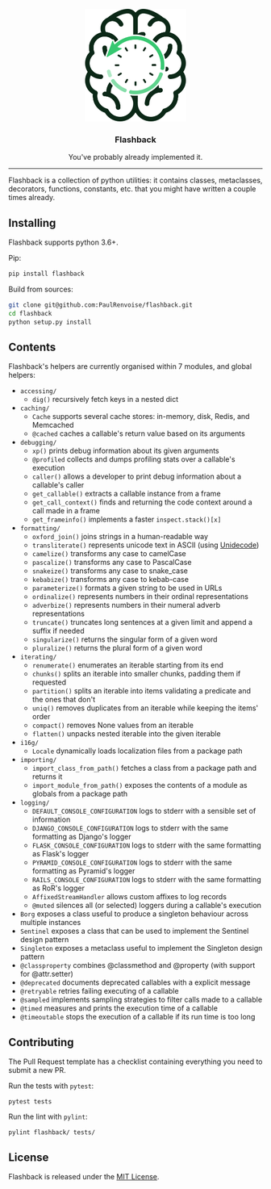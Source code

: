 <p align="center">
    <img src="https://raw.githubusercontent.com/PaulRenvoise/flashback/develop/assets/logo.png" alt="Flashback"></a>
</p>
<h3 align="center">Flashback</h3>
<p align="center">You've probably already implemented it.</p>

---

Flashback is a collection of python utilities: it contains classes, metaclasses, decorators,
functions, constants, etc. that you might have written a couple times already.

## Installing

Flashback supports python 3.6+.

Pip:
```bash
pip install flashback
```

Build from sources:
```bash
git clone git@github.com:PaulRenvoise/flashback.git
cd flashback
python setup.py install
```

## Contents

Flashback's helpers are currently organised within 7 modules, and global helpers:

- `accessing/`
    - `dig()` recursively fetch keys in a nested dict
- `caching/`
    - `Cache` supports several cache stores: in-memory, disk, Redis, and Memcached
    - `@cached` caches a callable's return value based on its arguments
- `debugging/`
    - `xp()` prints debug information about its given arguments
    - `@profiled` collects and dumps profiling stats over a callable's execution
    - `caller()` allows a developer to print debug information about a callable's caller
    - `get_callable()` extracts a callable instance from a frame
    - `get_call_context()` finds and returning the code context around a call made in a frame
    - `get_frameinfo()` implements a faster `inspect.stack()[x]`
- `formatting/`
    - `oxford_join()` joins strings in a human-readable way
    - `transliterate()` represents unicode text in ASCII (using [Unidecode](https://github.com/avian2/unidecode))
    - `camelize()` transforms any case to camelCase
    - `pascalize()` transforms any case to PascalCase
    - `snakeize()` transforms any case to snake\_case
    - `kebabize()` transforms any case to kebab-case
    - `parameterize()` formats a given string to be used in URLs
    - `ordinalize()` represents numbers in their ordinal representations
    - `adverbize()` represents numbers in their numeral adverb representations
    - `truncate()` truncates long sentences at a given limit and append a suffix if needed
    - `singularize()` returns the singular form of a given word
    - `pluralize()` returns the plural form of a given word
- `iterating/`
    - `renumerate()` enumerates an iterable starting from its end
    - `chunks()` splits an iterable into smaller chunks, padding them if requested
    - `partition()` splits an iterable into items validating a predicate and the ones that don't
    - `uniq()` removes duplicates from an iterable while keeping the items' order
    - `compact()` removes None values from an iterable
    - `flatten()` unpacks nested iterable into the given iterable
- `i16g/`
    - `Locale` dynamically loads localization files from a package path
- `importing/`
    - `import_class_from_path()` fetches a class from a package path and returns it
    - `import_module_from_path()` exposes the contents of a module as globals from a package path
- `logging/`
    - `DEFAULT_CONSOLE_CONFIGURATION` logs to stderr with a sensible set of information
    - `DJANGO_CONSOLE_CONFIGURATION` logs to stderr with the same formatting as Django's logger
    - `FLASK_CONSOLE_CONFIGURATION` logs to stderr with the same formatting as Flask's logger
    - `PYRAMID_CONSOLE_CONFIGURATION` logs to stderr with the same formatting as Pyramid's logger
    - `RAILS_CONSOLE_CONFIGURATION` logs to stderr with the same formatting as RoR's logger
    - `AffixedStreamHandler` allows custom affixes to log records
    - `@muted` silences all (or selected) loggers during a callable's execution
- `Borg` exposes a class useful to produce a singleton behaviour across multiple instances
- `Sentinel` exposes a class that can be used to implement the Sentinel design pattern
- `Singleton` exposes a metaclass useful to implement the Singleton design pattern
- `@classproperty` combines @classmethod and @property (with support for @attr.setter)
- `@deprecated` documents deprecated callables with a explicit message
- `@retryable` retries failing executing of a callable
- `@sampled` implements sampling strategies to filter calls made to a callable
- `@timed` measures and prints the execution time of a callable
- `@timeoutable` stops the execution of a callable if its run time is too long

## Contributing

The Pull Request template has a checklist containing everything you need to submit a new PR.

Run the tests with `pytest`:
```
pytest tests
```

Run the lint with `pylint`:
```
pylint flashback/ tests/
```

## License

Flashback is released under the [MIT License](https://tldrlegal.com/license/mit-license#summary).
